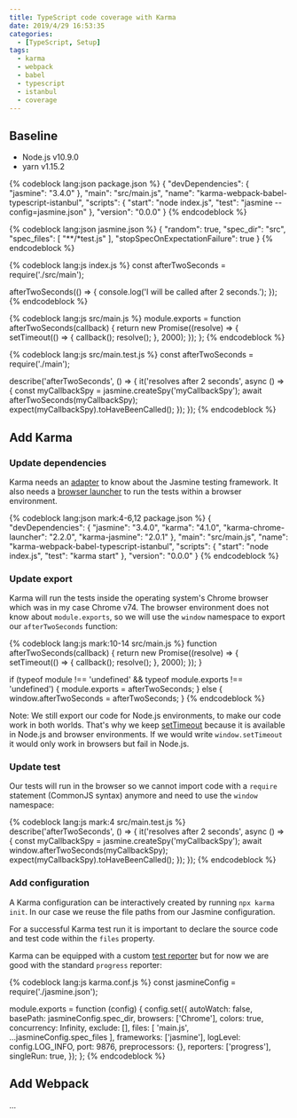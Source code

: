 ```yaml
---
title: TypeScript code coverage with Karma
date: 2019/4/29 16:53:35
categories:
  - [TypeScript, Setup]
tags:
  - karma
  - webpack
  - babel
  - typescript
  - istanbul
  - coverage
---
```


## Baseline

- Node.js v10.9.0
- yarn v1.15.2

{% codeblock lang:json package.json %}
{
  "devDependencies": {
    "jasmine": "3.4.0"
  },
  "main": "src/main.js",
  "name": "karma-webpack-babel-typescript-istanbul",
  "scripts": {
    "start": "node index.js",
    "test": "jasmine --config=jasmine.json"
  },
  "version": "0.0.0"
}
{% endcodeblock %}

{% codeblock lang:json jasmine.json %}
{
  "random": true,
  "spec_dir": "src",
  "spec_files": [
    "**/*test.js"
  ],
  "stopSpecOnExpectationFailure": true
}
{% endcodeblock %}

{% codeblock lang:js index.js %}
const afterTwoSeconds = require('./src/main');

afterTwoSeconds(() => {
  console.log('I will be called after 2 seconds.');
});
{% endcodeblock %}

{% codeblock lang:js src/main.js %}
module.exports = function afterTwoSeconds(callback) {
  return new Promise((resolve) => {
    setTimeout(() => {
      callback();
      resolve();
    }, 2000);
  });
};
{% endcodeblock %}

{% codeblock lang:js src/main.test.js %}
const afterTwoSeconds = require('./main');

describe('afterTwoSeconds', () => {
  it('resolves after 2 seconds', async () => {
    const myCallbackSpy = jasmine.createSpy('myCallbackSpy');
    await afterTwoSeconds(myCallbackSpy);
    expect(myCallbackSpy).toHaveBeenCalled();
  });
});
{% endcodeblock %}

## Add Karma

### Update dependencies

Karma needs an [adapter](https://npmjs.org/browse/keyword/karma-adapter) to know about the Jasmine testing framework. It also needs a [browser launcher](https://npmjs.org/browse/keyword/karma-launcher) to run the tests within a browser environment.

{% codeblock lang:json mark:4-6,12 package.json %}
{
  "devDependencies": {
    "jasmine": "3.4.0",
    "karma": "4.1.0",
    "karma-chrome-launcher": "2.2.0",
    "karma-jasmine": "2.0.1"
  },
  "main": "src/main.js",
  "name": "karma-webpack-babel-typescript-istanbul",
  "scripts": {
    "start": "node index.js",
    "test": "karma start"
  },
  "version": "0.0.0"
}
{% endcodeblock %}

### Update export

Karma will run the tests inside the operating system's Chrome browser which was in my case Chrome v74. The browser environment does not know about `module.exports`, so we will use the `window` namespace to export our `afterTwoSeconds` function:

{% codeblock lang:js mark:10-14 src/main.js %}
function afterTwoSeconds(callback) {
  return new Promise((resolve) => {
    setTimeout(() => {
      callback();
      resolve();
    }, 2000);
  });
}

if (typeof module !== 'undefined' && typeof module.exports !== 'undefined') {
  module.exports = afterTwoSeconds;
} else {
  window.afterTwoSeconds = afterTwoSeconds;
}
{% endcodeblock %}

Note: We still export our code for Node.js environments, to make our code work in both worlds. That's why we keep [setTimeout](https://nodejs.org/dist/latest-v10.x/docs/api/timers.html#timers_settimeout_callback_delay_args) because it is available in Node.js and browser environments. If we would write `window.setTimeout` it would only work in browsers but fail in Node.js. 

### Update test

Our tests will run in the browser so we cannot import code with a `require` statement (CommonJS syntax) anymore and need to use the `window` namespace:

{% codeblock lang:js mark:4 src/main.test.js %}
describe('afterTwoSeconds', () => {
  it('resolves after 2 seconds', async () => {
    const myCallbackSpy = jasmine.createSpy('myCallbackSpy');
    await window.afterTwoSeconds(myCallbackSpy);
    expect(myCallbackSpy).toHaveBeenCalled();
  });
});
{% endcodeblock %}

### Add configuration

A Karma configuration can be interactively created by running `npx karma init`. In our case we reuse the file paths from our Jasmine configuration.

For a successful Karma test run it is important to declare the source code and test code within the `files` property.

Karma can be equipped with a custom [test reporter](https://npmjs.org/browse/keyword/karma-reporter) but for now we are good with the standard `progress` reporter:

{% codeblock lang:js karma.conf.js %}
const jasmineConfig = require('./jasmine.json');

module.exports = function (config) {
  config.set({
    autoWatch: false,
    basePath: jasmineConfig.spec_dir,
    browsers: ['Chrome'],
    colors: true,
    concurrency: Infinity,
    exclude: [],
    files: [
      'main.js',
      ...jasmineConfig.spec_files
    ],
    frameworks: ['jasmine'],
    logLevel: config.LOG_INFO,
    port: 9876,
    preprocessors: {},
    reporters: ['progress'],
    singleRun: true,
  });
};
{% endcodeblock %}

## Add Webpack

...